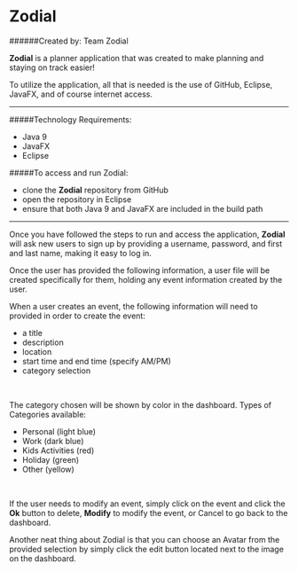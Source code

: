 # Zodial
######Created by: Team Zodial

<b>Zodial</b> is a planner application that was created to make planning and staying on track easier!


To utilize the application, all that is needed is the use of GitHub, Eclipse, JavaFX, and of course internet access. 

***

#####Technology Requirements:
- Java 9
- JavaFX
- Eclipse

#####To access and run Zodial: 
- clone the <b>Zodial</b> repository from GitHub 
- open the repository in Eclipse
- ensure that both Java 9 and JavaFX are included in the build path

***

Once you have followed the steps to run and access the application, <b>Zodial</b> will ask new users to sign up by providing a username, password,
and first and last name, making it easy to log in.


Once the user has provided the following information, a user file will be created specifically for them, holding any event information 
created by the user.


When a user creates an event, the following information will need to provided in order to create the event:
- a title
- description
- location
- start time and end time (specify AM/PM) 
- category selection

<br>

The category chosen will be shown by color in the dashboard. Types of Categories available: 
- Personal (light blue)
- Work (dark blue)
- Kids Activities (red) 
- Holiday (green) 
- Other (yellow)

<br>

If the user needs to modify an event, simply click on the event and click the <b>Ok</b> button to delete, <b>Modify</b> to modify the event, or <bb>Cancel</b> to go back to the dashboard.

Another neat thing about Zodial is that you can choose an Avatar from the provided selection by simply click the edit button located next to the
image on the dashboard.


